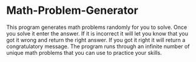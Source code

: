 # Math-Problem-Generator
This program generates math problems randomly for you to solve. Once you solve it enter the answer. If it is incorrect it will let you know that you got it wrong and return the right answer.  If you got it right it will return a congratulatory message. The program runs through an infinite number of unique math problems that you can use to practice your skills.

